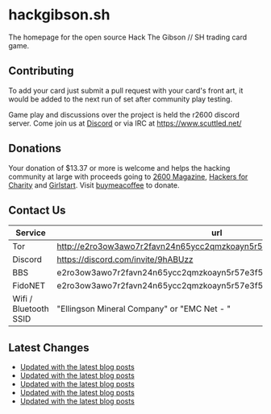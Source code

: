 # hackgibson.sh
The homepage for the open source Hack The Gibson // SH trading card game.


## Contributing

To add your card just submit a pull request with your card's front art, it would be added to the next run of set after community play testing.

Game play and discussions over the project is held the r2600 discord server. Come join us at [Discord](https://discord.com/invite/9hABUzz) or via IRC at https://www.scuttled.net/


## Donations

Your donation of $13.37 or more is welcome and helps the hacking community at large with proceeds going to [2600 Magazine](https://2600.com/), [Hackers for Charity](https://hackersforcharity.org) and [Girlstart](https://girlstart.org).  Visit [buymeacoffee](https://www.buymeacoffee.com/hackgibson.sh) to donate.


## Contact Us

Service | url
-|-
Tor | http://e2ro3ow3awo7r2favn24n65ycc2qmzkoayn5r57e3f56nvjwdcgg32ad.onion
Discord | https://discord.com/invite/9hABUzz
BBS | e2ro3ow3awo7r2favn24n65ycc2qmzkoayn5r57e3f56nvjwdcgg32ad.onion:23
FidoNET | e2ro3ow3awo7r2favn24n65ycc2qmzkoayn5r57e3f56nvjwdcgg32ad.onion:24554
Wifi / Bluetooth SSID | "Ellingson Mineral Company" or "EMC Net - <fidonet address>"

## Latest Changes
<!-- BLOG-POST-LIST:START -->
- [Updated with the latest blog posts](https://github.com/DFW2600/hackgibson.sh/commit/8bdb991e884767cef660848d84c2b1b3cdd78802)
- [Updated with the latest blog posts](https://github.com/DFW2600/hackgibson.sh/commit/300fefa155bf48a558abf1b8bd487f0b1226fdd0)
- [Updated with the latest blog posts](https://github.com/DFW2600/hackgibson.sh/commit/19dcd2f555df84af07d956a0c4519c1614d19276)
- [Updated with the latest blog posts](https://github.com/DFW2600/hackgibson.sh/commit/98eb8a05f2846f566d89751657c52aa07c6228b6)
- [Updated with the latest blog posts](https://github.com/DFW2600/hackgibson.sh/commit/83d21b304cda91d5bf7c81d291511deb386fa7b5)
<!-- BLOG-POST-LIST:END -->
